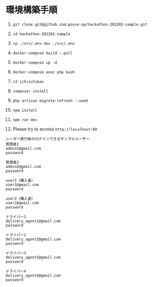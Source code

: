 # 環境構築手順

1. `git clone git@github.com:posse-ap/hackathon-202202-sample.git`

2. `cd hackathon-202202-sample`

3. `cp ./src/.env.dev ./src/.env`

3. `docker-compose build --pull`

4. `docker-compose up -d`

5. `docker-compose exec php bash`

6. `cd ichiichiban`

7. `composer install`

8. `php artisan migrate:refresh --seed`

9. `npm install`

10. `npm run dev`

11. Please try to access `http://localhost:80`

```
シーダー実行後のログインできるサンプルユーザー
管理者1
admin1@gmail.com
password

管理者2
admin2@gmail.com
password

user1（購入者）
user1@gmail.com
password

user2（購入者）
user2@gmail.com
password

ドライバー1
delivery_agent1@gmail.com
password

ドライバー2
delivery_agent2@gmail.com
password

ドライバー3
delivery_agent3@gmail.com
password

ドライバー4
delivery_agent4@gmail.com
password


```
